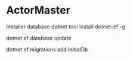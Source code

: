 # ActorMaster

Installer database
dotnet tool install dotnet-ef -g

dotnet ef database update

dotnet ef migrations add InitialDb